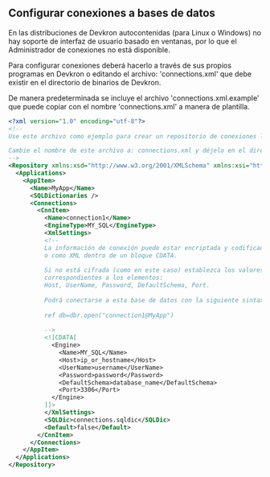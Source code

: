 ## Configurar conexiones a bases de datos
En las distribuciones de Devkron autocontenidas (para Linux o Windows) no hay soporte de interfaz de usuario basado en ventanas, por lo que el Administrador de conexiones no está disponible.

Para configurar conexiones deberá hacerlo a través de sus propios programas en Devkron o editando el archivo: 'connections.xml' que debe existir en el directorio de binarios de Devkron.

De manera predeterminada se incluye el archivo 'connections.xml.example' que puede copiar con el nombre 'connections.xml' a manera de plantilla.

```XML
<?xml version="1.0" encoding="utf-8"?>
<!--
Use este archivo como ejemplo para crear un repositorio de conexiones locales.

Cambie el nombre de este archivo a: connections.xml y déjelo en el directorio de programas de Devkron.
-->
<Repository xmlns:xsd="http://www.w3.org/2001/XMLSchema" xmlns:xsi="http://www.w3.org/2001/XMLSchema-instance">
  <Applications>
    <AppItem>
      <Name>MyApp</Name>
      <SQLDictionaries />
      <Connections>
        <CnnItem>
          <Name>connection1</Name>
          <EngineType>MY_SQL</EngineType>
          <XmlSettings>
		  <!--
		  La información de conexión puede estar encriptada y codificada en base 64 
		  o como XML dentro de un bloque CDATA.
		  
		  Si no está cifrada (como en este caso) establezca los valores 
		  correspondientes a los elementos:
		  Host, UserName, Password, DefaultSchema, Port.
		  
		  Podrá conectarse a esta base de datos con la siguiente sintaxis:
		  
		  ref db=dbr.open("connection1@MyApp")
		  
		  -->
		  <![CDATA[
			<Engine>
			  <Name>MY_SQL</Name>
			  <Host>ip_or_hostname</Host>
			  <UserName>username</UserName>
			  <Password>password</Password>
			  <DefaultSchema>database_name</DefaultSchema>
			  <Port>3306</Port>
			</Engine>
		  ]]>
		  </XmlSettings>
          <SQLDic>connections.sqldic</SQLDic>
          <Default>false</Default>
        </CnnItem>
      </Connections>
    </AppItem>
  </Applications>
</Repository>
```
